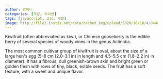 ```yaml
---
author: 영머니
categories: [개발, 파이썬]
tags: [javascript, 코딩, 개발]
image: http://file3.instiz.net/data/cached_img/upload/2020/10/18/4/044ab669e21f99be549da2cb998a089c.jpg
---
```

Kiwifruit (often abbreviated as kiwi), or Chinese gooseberry is the edible
berry of several species of woody vines in the genus Actinidia.

The most common cultivar group of kiwifruit is oval, about the size of a large
hen's egg (5–8 cm (2.0–3.1 in) in length and 4.5–5.5 cm (1.8–2.2 in) in
diameter). It has a fibrous, dull greenish-brown skin and bright green or
golden flesh with rows of tiny, black, edible seeds. The fruit has a soft
texture, with a sweet and unique flavor.